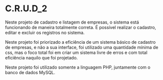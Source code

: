 # C.R.U.D_2
Neste projeto de cadastro e listagem de empresas, o sistema está funcionando de maneira totalmente correta. É possível realizar o cadastro, editar e excluir os registros no sistema. 

Neste projeto foi priorizado a eficiência de um sistema básico de cadastro de empresas, e não a sua interface, foi utilizado uma quantidade mínima de css, mas o foco total foi em criar um sistema livre de erros e com total eficiência naquilo que foi projetado.

Neste projeto foi utilizado somente a linguagem PHP, juntamente com o banco de dados MySQL.
